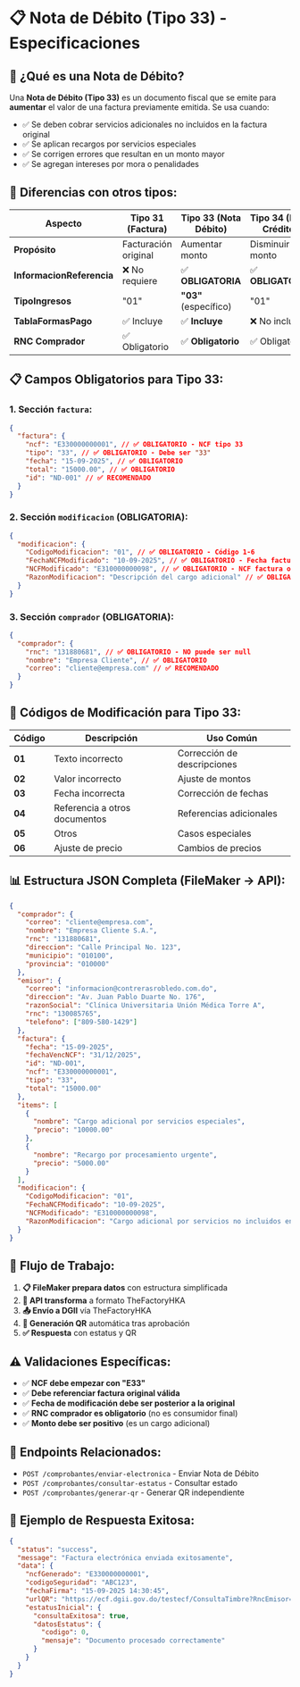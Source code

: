 # 📋 Nota de Débito (Tipo 33) - Especificaciones

## 🎯 **¿Qué es una Nota de Débito?**

Una **Nota de Débito (Tipo 33)** es un documento fiscal que se emite para **aumentar** el valor de una factura previamente emitida. Se usa cuando:

- ✅ Se deben cobrar servicios adicionales no incluidos en la factura original
- ✅ Se aplican recargos por servicios especiales
- ✅ Se corrigen errores que resultan en un monto mayor
- ✅ Se agregan intereses por mora o penalidades

## 🔧 **Diferencias con otros tipos:**

| Aspecto                   | **Tipo 31** (Factura) | **Tipo 33** (Nota Débito) | **Tipo 34** (Nota Crédito) |
| ------------------------- | --------------------- | ------------------------- | -------------------------- |
| **Propósito**             | Facturación original  | Aumentar monto            | Disminuir monto            |
| **InformacionReferencia** | ❌ No requiere        | ✅ **OBLIGATORIA**        | ✅ **OBLIGATORIA**         |
| **TipoIngresos**          | "01"                  | **"03"** (específico)     | "01"                       |
| **TablaFormasPago**       | ✅ Incluye            | ✅ **Incluye**            | ❌ No incluye              |
| **RNC Comprador**         | ✅ Obligatorio        | ✅ **Obligatorio**        | ✅ Obligatorio             |

## 📋 **Campos Obligatorios para Tipo 33:**

### **1. Sección `factura`:**

```json
{
  "factura": {
    "ncf": "E330000000001", // ✅ OBLIGATORIO - NCF tipo 33
    "tipo": "33", // ✅ OBLIGATORIO - Debe ser "33"
    "fecha": "15-09-2025", // ✅ OBLIGATORIO
    "total": "15000.00", // ✅ OBLIGATORIO
    "id": "ND-001" // ✅ RECOMENDADO
  }
}
```

### **2. Sección `modificacion` (OBLIGATORIA):**

```json
{
  "modificacion": {
    "CodigoModificacion": "01", // ✅ OBLIGATORIO - Código 1-6
    "FechaNCFModificado": "10-09-2025", // ✅ OBLIGATORIO - Fecha factura original
    "NCFModificado": "E310000000098", // ✅ OBLIGATORIO - NCF factura original
    "RazonModificacion": "Descripción del cargo adicional" // ✅ OBLIGATORIO
  }
}
```

### **3. Sección `comprador` (OBLIGATORIA):**

```json
{
  "comprador": {
    "rnc": "131880681", // ✅ OBLIGATORIO - NO puede ser null
    "nombre": "Empresa Cliente", // ✅ OBLIGATORIO
    "correo": "cliente@empresa.com" // ✅ RECOMENDADO
  }
}
```

## 🔢 **Códigos de Modificación para Tipo 33:**

| Código | Descripción                   | Uso Común                   |
| ------ | ----------------------------- | --------------------------- |
| **01** | Texto incorrecto              | Corrección de descripciones |
| **02** | Valor incorrecto              | Ajuste de montos            |
| **03** | Fecha incorrecta              | Corrección de fechas        |
| **04** | Referencia a otros documentos | Referencias adicionales     |
| **05** | Otros                         | Casos especiales            |
| **06** | Ajuste de precio              | Cambios de precios          |

## 📊 **Estructura JSON Completa (FileMaker → API):**

```json
{
  "comprador": {
    "correo": "cliente@empresa.com",
    "nombre": "Empresa Cliente S.A.",
    "rnc": "131880681",
    "direccion": "Calle Principal No. 123",
    "municipio": "010100",
    "provincia": "010000"
  },
  "emisor": {
    "correo": "informacion@contrerasrobledo.com.do",
    "direccion": "Av. Juan Pablo Duarte No. 176",
    "razonSocial": "Clínica Universitaria Unión Médica Torre A",
    "rnc": "130085765",
    "telefono": ["809-580-1429"]
  },
  "factura": {
    "fecha": "15-09-2025",
    "fechaVencNCF": "31/12/2025",
    "id": "ND-001",
    "ncf": "E330000000001",
    "tipo": "33",
    "total": "15000.00"
  },
  "items": [
    {
      "nombre": "Cargo adicional por servicios especiales",
      "precio": "10000.00"
    },
    {
      "nombre": "Recargo por procesamiento urgente",
      "precio": "5000.00"
    }
  ],
  "modificacion": {
    "CodigoModificacion": "01",
    "FechaNCFModificado": "10-09-2025",
    "NCFModificado": "E310000000098",
    "RazonModificacion": "Cargo adicional por servicios no incluidos en la factura original"
  }
}
```

## 🚀 **Flujo de Trabajo:**

1. **📋 FileMaker prepara datos** con estructura simplificada
2. **🔄 API transforma** a formato TheFactoryHKA
3. **📤 Envío a DGII** vía TheFactoryHKA
4. **📱 Generación QR** automática tras aprobación
5. **✅ Respuesta** con estatus y QR

## ⚠️ **Validaciones Específicas:**

- ✅ **NCF debe empezar con "E33"**
- ✅ **Debe referenciar factura original válida**
- ✅ **Fecha de modificación debe ser posterior a la original**
- ✅ **RNC comprador es obligatorio** (no es consumidor final)
- ✅ **Monto debe ser positivo** (es un cargo adicional)

## 🔗 **Endpoints Relacionados:**

- `POST /comprobantes/enviar-electronica` - Enviar Nota de Débito
- `POST /comprobantes/consultar-estatus` - Consultar estado
- `POST /comprobantes/generar-qr` - Generar QR independiente

## 📝 **Ejemplo de Respuesta Exitosa:**

```json
{
  "status": "success",
  "message": "Factura electrónica enviada exitosamente",
  "data": {
    "ncfGenerado": "E330000000001",
    "codigoSeguridad": "ABC123",
    "fechaFirma": "15-09-2025 14:30:45",
    "urlQR": "https://ecf.dgii.gov.do/testecf/ConsultaTimbre?RncEmisor=130085765&RncComprador=131880681&ENCF=E330000000001&...",
    "estatusInicial": {
      "consultaExitosa": true,
      "datosEstatus": {
        "codigo": 0,
        "mensaje": "Documento procesado correctamente"
      }
    }
  }
}
```
